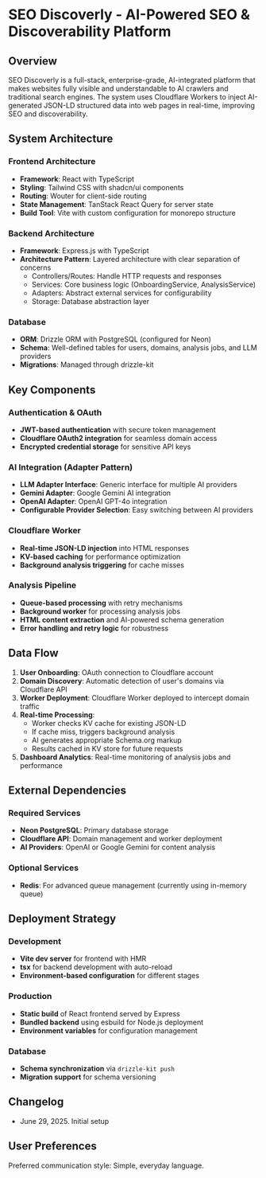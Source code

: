 # SEO Discoverly - AI-Powered SEO & Discoverability Platform

## Overview

SEO Discoverly is a full-stack, enterprise-grade, AI-integrated platform that makes websites fully visible and understandable to AI crawlers and traditional search engines. The system uses Cloudflare Workers to inject AI-generated JSON-LD structured data into web pages in real-time, improving SEO and discoverability.

## System Architecture

### Frontend Architecture
- **Framework**: React with TypeScript
- **Styling**: Tailwind CSS with shadcn/ui components
- **Routing**: Wouter for client-side routing
- **State Management**: TanStack React Query for server state
- **Build Tool**: Vite with custom configuration for monorepo structure

### Backend Architecture
- **Framework**: Express.js with TypeScript
- **Architecture Pattern**: Layered architecture with clear separation of concerns
  - Controllers/Routes: Handle HTTP requests and responses
  - Services: Core business logic (OnboardingService, AnalysisService)
  - Adapters: Abstract external services for configurability
  - Storage: Database abstraction layer

### Database
- **ORM**: Drizzle ORM with PostgreSQL (configured for Neon)
- **Schema**: Well-defined tables for users, domains, analysis jobs, and LLM providers
- **Migrations**: Managed through drizzle-kit

## Key Components

### Authentication & OAuth
- **JWT-based authentication** with secure token management
- **Cloudflare OAuth2 integration** for seamless domain access
- **Encrypted credential storage** for sensitive API keys

### AI Integration (Adapter Pattern)
- **LLM Adapter Interface**: Generic interface for multiple AI providers
- **Gemini Adapter**: Google Gemini AI integration
- **OpenAI Adapter**: OpenAI GPT-4o integration
- **Configurable Provider Selection**: Easy switching between AI providers

### Cloudflare Worker
- **Real-time JSON-LD injection** into HTML responses
- **KV-based caching** for performance optimization
- **Background analysis triggering** for cache misses

### Analysis Pipeline
- **Queue-based processing** with retry mechanisms
- **Background worker** for processing analysis jobs
- **HTML content extraction** and AI-powered schema generation
- **Error handling and retry logic** for robustness

## Data Flow

1. **User Onboarding**: OAuth connection to Cloudflare account
2. **Domain Discovery**: Automatic detection of user's domains via Cloudflare API
3. **Worker Deployment**: Cloudflare Worker deployed to intercept domain traffic
4. **Real-time Processing**: 
   - Worker checks KV cache for existing JSON-LD
   - If cache miss, triggers background analysis
   - AI generates appropriate Schema.org markup
   - Results cached in KV store for future requests
5. **Dashboard Analytics**: Real-time monitoring of analysis jobs and performance

## External Dependencies

### Required Services
- **Neon PostgreSQL**: Primary database storage
- **Cloudflare API**: Domain management and worker deployment
- **AI Providers**: OpenAI or Google Gemini for content analysis

### Optional Services
- **Redis**: For advanced queue management (currently using in-memory queue)

## Deployment Strategy

### Development
- **Vite dev server** for frontend with HMR
- **tsx** for backend development with auto-reload
- **Environment-based configuration** for different stages

### Production
- **Static build** of React frontend served by Express
- **Bundled backend** using esbuild for Node.js deployment
- **Environment variables** for configuration management

### Database
- **Schema synchronization** via `drizzle-kit push`
- **Migration support** for schema versioning

## Changelog

- June 29, 2025. Initial setup

## User Preferences

Preferred communication style: Simple, everyday language.